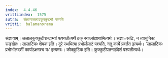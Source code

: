 ```yaml
---
index:  4.4.46
vrittiindex:  1575
sutra:  संज्ञायाललाटकुक्कुट्यौ पश्यति
vritti:  balamanorama 
---
```


संज्ञायाम्। ललालकुक्कुटीशब्दाभ्यां फश्यतीत्यर्थे ठक् स्यात्संज्ञायामित्यर्थः। संज्ञा=रूढिः, न त्वाधुनिकः सङ्खेतः। लालाटिकः शेवक इति। दूरे स्थधित्वा प्रभोर्ललाटं पश्यति, नतु कार्ये प्रवर्तत इत्यर्थः। `लालाटिकः प्रभोर्भालदशीं कार्याऽक्षमश्च यः' इत्यमरः। कौक्कुटिक इति। कुक्कुटीपतनार्हदेशं पश्यतीत्यर्थः। 

